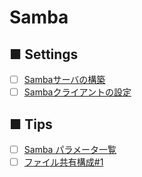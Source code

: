 # Samba
## ■ Settings
- [ ] [Sambaサーバの構築](https://github.com/thetaru/memorandum/tree/master/OS/Linux/CentOS8/Samba/Samba_Server)
- [ ] [Sambaクライアントの設定](https://github.com/thetaru/memorandum/tree/master/OS/Linux/CentOS8/Samba/Samba_Client)
## ■ Tips
- [ ] [Samba パラメータ一覧](https://github.com/thetaru/memorandum/tree/master/OS/Linux/CentOS8/Samba/samba_summary)
- [ ] [ファイル共有構成#1]()
